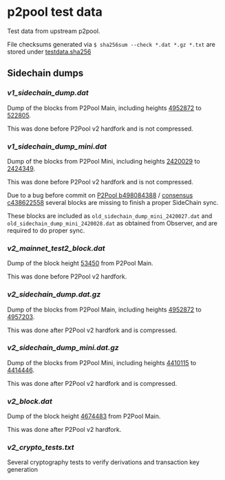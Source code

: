 # p2pool test data

Test data from upstream p2pool.

File checksums generated via `$ sha256sum --check *.dat *.gz *.txt` are stored under [testdata.sha256](testdata.sha256)

## Sidechain dumps

### _v1_sidechain_dump.dat_
Dump of the blocks from P2Pool Main, including heights [4952872](https://p2pool.observer/share/4952872) to [522805](https://p2pool.observer/share/522805).

This was done before P2Pool v2 hardfork and is not compressed.

### _v1_sidechain_dump_mini.dat_
Dump of the blocks from P2Pool Mini, including heights [2420029](https://mini.p2pool.observer/share/2420029) to [2424349](https://mini.p2pool.observer/share/2424349).

This was done before P2Pool v2 hardfork and is not compressed.

Due to a bug before commit on [P2Pool b498084388](https://github.com/SChernykh/p2pool/commit/b4980843884d01fd1070710b2b7c08f5f6faca91) / [consensus c438622558](https://git.gammaspectra.live/P2Pool/consensus/commit/c438622558adf71698335af7a3eca818c540ffe8) several blocks are missing to finish a proper SideChain sync.

These blocks are included as `old_sidechain_dump_mini_2420027.dat` and `old_sidechain_dump_mini_2420028.dat` as obtained from Observer, and are required to do proper sync.

### _v2_mainnet_test2_block.dat_
Dump of the block height [53450](https://p2pool.observer/share/53450) from P2Pool Main.

This was done before P2Pool v2 hardfork.

### _v2_sidechain_dump.dat.gz_
Dump of the blocks from P2Pool Main, including heights [4952872](https://p2pool.observer/share/4952872) to [4957203](https://p2pool.observer/share/4957203).

This was done after P2Pool v2 hardfork and is compressed.

### _v2_sidechain_dump_mini.dat.gz_
Dump of the blocks from P2Pool Mini, including heights [4410115](https://mini.p2pool.observer/share/4410115) to [4414446](https://mini.p2pool.observer/share/4414446).

This was done after P2Pool v2 hardfork and is compressed.

### _v2_block.dat_
Dump of the block height [4674483](https://p2pool.observer/share/4674483) from P2Pool Main.

This was done after P2Pool v2 hardfork.

### _v2_crypto_tests.txt_
Several cryptography tests to verify derivations and transaction key generation